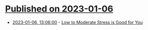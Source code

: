 # [Published on 2023-01-06](index.md)

* [2023-01-06, 13:06:00](https://soylentnews.org/article.pl?sid=23/01/05/1351230&from=rss) - [Low to Moderate Stress is Good for You](https://soylentnews.org/article.pl?sid=23/01/05/1351230&from=rss)
